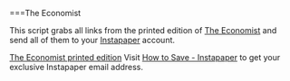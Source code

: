 ===The Economist

This script grabs all links from the printed edition of [The Economist](http://www.economist.com/) and send all of them to your [Instapaper](https://www.instapaper.com/) account.

[The Economist printed edition](http://www.economist.com/printedition)
Visit [How to Save - Instapaper](https://www.instapaper.com/save/email) to get your exclusive Instapaper email address.